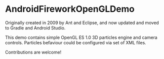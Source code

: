 # AndroidFireworkOpenGLDemo
Originally created in 2009 by Ant and Eclipse, and now updated and moved to Gradle and Android Studio.

This demo contains simple OpenGL ES 1.0 3D particles engine and camera controls.
Particles befaviour could be configured via set of XML files.

Contributions are welcome!
